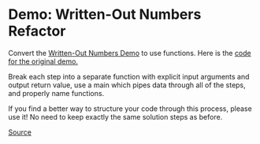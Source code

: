 # Demo: Written-Out Numbers Refactor

Convert the [Written-Out Numbers Demo](/demos/written-numbers.md) to use functions.
Here is the [code for the original demo.](/demos/written-numbers.py)

Break each step into a separate function with explicit input arguments and output return value, use a main which pipes data through all of the steps, and properly name functions.

If you find a better way to structure your code through this process, please use it!
No need to keep exactly the same solution steps as before.

[Source](/demos/written-numbers-func.py)
